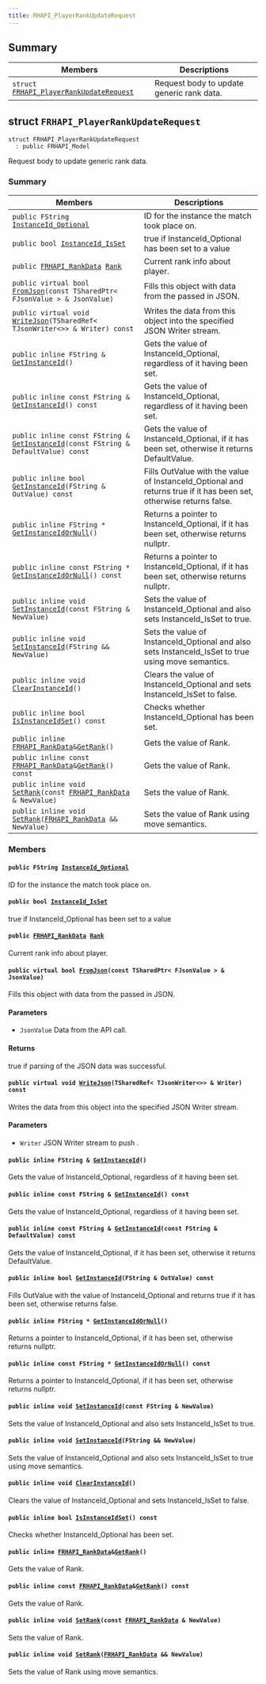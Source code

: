 ```yaml
---
title: RHAPI_PlayerRankUpdateRequest
---
```


## Summary

 Members                        | Descriptions                                
--------------------------------|---------------------------------------------
`struct `[`FRHAPI_PlayerRankUpdateRequest`](#structFRHAPI__PlayerRankUpdateRequest) | Request body to update generic rank data.

## struct `FRHAPI_PlayerRankUpdateRequest` <a id="structFRHAPI__PlayerRankUpdateRequest"></a>

```
struct FRHAPI_PlayerRankUpdateRequest
  : public FRHAPI_Model
```

Request body to update generic rank data.

### Summary

 Members                        | Descriptions                                
--------------------------------|---------------------------------------------
`public FString `[`InstanceId_Optional`](#structFRHAPI__PlayerRankUpdateRequest_1af38fcda3794f6b94dd00fba499d1360b) | ID for the instance the match took place on.
`public bool `[`InstanceId_IsSet`](#structFRHAPI__PlayerRankUpdateRequest_1a40d06b2cf100c0b0b2e47ad7d7853b68) | true if InstanceId_Optional has been set to a value
`public `[`FRHAPI_RankData`](RHAPI_RankData.md#structFRHAPI__RankData)` `[`Rank`](#structFRHAPI__PlayerRankUpdateRequest_1a2bc65f5b21cbd31a5aa56cb3ad11381b) | Current rank info about player.
`public virtual bool `[`FromJson`](#structFRHAPI__PlayerRankUpdateRequest_1abc8a2321b107727ec602620d5853cc9b)`(const TSharedPtr< FJsonValue > & JsonValue)` | Fills this object with data from the passed in JSON.
`public virtual void `[`WriteJson`](#structFRHAPI__PlayerRankUpdateRequest_1ad74f32dc185868248c493327b08ea8d8)`(TSharedRef< TJsonWriter<>> & Writer) const` | Writes the data from this object into the specified JSON Writer stream.
`public inline FString & `[`GetInstanceId`](#structFRHAPI__PlayerRankUpdateRequest_1ad1cf60fa86e710efd0b046dada4e3c59)`()` | Gets the value of InstanceId_Optional, regardless of it having been set.
`public inline const FString & `[`GetInstanceId`](#structFRHAPI__PlayerRankUpdateRequest_1a21010161b9f74a09a0f1ffc0eb05560f)`() const` | Gets the value of InstanceId_Optional, regardless of it having been set.
`public inline const FString & `[`GetInstanceId`](#structFRHAPI__PlayerRankUpdateRequest_1abaf0629c5e89f214428157d2cb7e4ea3)`(const FString & DefaultValue) const` | Gets the value of InstanceId_Optional, if it has been set, otherwise it returns DefaultValue.
`public inline bool `[`GetInstanceId`](#structFRHAPI__PlayerRankUpdateRequest_1a77bd2cd58b54b0336faf0bf98e422658)`(FString & OutValue) const` | Fills OutValue with the value of InstanceId_Optional and returns true if it has been set, otherwise returns false.
`public inline FString * `[`GetInstanceIdOrNull`](#structFRHAPI__PlayerRankUpdateRequest_1a5842aca4a8311ee0ca42163ccf7b38ea)`()` | Returns a pointer to InstanceId_Optional, if it has been set, otherwise returns nullptr.
`public inline const FString * `[`GetInstanceIdOrNull`](#structFRHAPI__PlayerRankUpdateRequest_1afbc936802367071d0637ea2a76874862)`() const` | Returns a pointer to InstanceId_Optional, if it has been set, otherwise returns nullptr.
`public inline void `[`SetInstanceId`](#structFRHAPI__PlayerRankUpdateRequest_1a03ed7f7b0de9b8e1ce69672d4670ae15)`(const FString & NewValue)` | Sets the value of InstanceId_Optional and also sets InstanceId_IsSet to true.
`public inline void `[`SetInstanceId`](#structFRHAPI__PlayerRankUpdateRequest_1a5219e673e683e99e7e55b4fb8fd73679)`(FString && NewValue)` | Sets the value of InstanceId_Optional and also sets InstanceId_IsSet to true using move semantics.
`public inline void `[`ClearInstanceId`](#structFRHAPI__PlayerRankUpdateRequest_1a6ed6ba4c13c1d481737f6ad718caa77b)`()` | Clears the value of InstanceId_Optional and sets InstanceId_IsSet to false.
`public inline bool `[`IsInstanceIdSet`](#structFRHAPI__PlayerRankUpdateRequest_1a1210ea3e178567d426909af46620ce01)`() const` | Checks whether InstanceId_Optional has been set.
`public inline `[`FRHAPI_RankData`](RHAPI_RankData.md#structFRHAPI__RankData)` & `[`GetRank`](#structFRHAPI__PlayerRankUpdateRequest_1adcf57f5bc660d6e33c228e92031b2d6d)`()` | Gets the value of Rank.
`public inline const `[`FRHAPI_RankData`](RHAPI_RankData.md#structFRHAPI__RankData)` & `[`GetRank`](#structFRHAPI__PlayerRankUpdateRequest_1aea27448b12b90f63f81a75da57a130bb)`() const` | Gets the value of Rank.
`public inline void `[`SetRank`](#structFRHAPI__PlayerRankUpdateRequest_1a91d5b36a848c936d08c5482b9e5d72ae)`(const `[`FRHAPI_RankData`](RHAPI_RankData.md#structFRHAPI__RankData)` & NewValue)` | Sets the value of Rank.
`public inline void `[`SetRank`](#structFRHAPI__PlayerRankUpdateRequest_1a07ee64def7b9b07ad5e87cdfc1947997)`(`[`FRHAPI_RankData`](RHAPI_RankData.md#structFRHAPI__RankData)` && NewValue)` | Sets the value of Rank using move semantics.

### Members

#### `public FString `[`InstanceId_Optional`](#structFRHAPI__PlayerRankUpdateRequest_1af38fcda3794f6b94dd00fba499d1360b) <a id="structFRHAPI__PlayerRankUpdateRequest_1af38fcda3794f6b94dd00fba499d1360b"></a>

ID for the instance the match took place on.

#### `public bool `[`InstanceId_IsSet`](#structFRHAPI__PlayerRankUpdateRequest_1a40d06b2cf100c0b0b2e47ad7d7853b68) <a id="structFRHAPI__PlayerRankUpdateRequest_1a40d06b2cf100c0b0b2e47ad7d7853b68"></a>

true if InstanceId_Optional has been set to a value

#### `public `[`FRHAPI_RankData`](RHAPI_RankData.md#structFRHAPI__RankData)` `[`Rank`](#structFRHAPI__PlayerRankUpdateRequest_1a2bc65f5b21cbd31a5aa56cb3ad11381b) <a id="structFRHAPI__PlayerRankUpdateRequest_1a2bc65f5b21cbd31a5aa56cb3ad11381b"></a>

Current rank info about player.

#### `public virtual bool `[`FromJson`](#structFRHAPI__PlayerRankUpdateRequest_1abc8a2321b107727ec602620d5853cc9b)`(const TSharedPtr< FJsonValue > & JsonValue)` <a id="structFRHAPI__PlayerRankUpdateRequest_1abc8a2321b107727ec602620d5853cc9b"></a>

Fills this object with data from the passed in JSON.

#### Parameters
* `JsonValue` Data from the API call.

#### Returns
true if parsing of the JSON data was successful.

#### `public virtual void `[`WriteJson`](#structFRHAPI__PlayerRankUpdateRequest_1ad74f32dc185868248c493327b08ea8d8)`(TSharedRef< TJsonWriter<>> & Writer) const` <a id="structFRHAPI__PlayerRankUpdateRequest_1ad74f32dc185868248c493327b08ea8d8"></a>

Writes the data from this object into the specified JSON Writer stream.

#### Parameters
* `Writer` JSON Writer stream to push .

#### `public inline FString & `[`GetInstanceId`](#structFRHAPI__PlayerRankUpdateRequest_1ad1cf60fa86e710efd0b046dada4e3c59)`()` <a id="structFRHAPI__PlayerRankUpdateRequest_1ad1cf60fa86e710efd0b046dada4e3c59"></a>

Gets the value of InstanceId_Optional, regardless of it having been set.

#### `public inline const FString & `[`GetInstanceId`](#structFRHAPI__PlayerRankUpdateRequest_1a21010161b9f74a09a0f1ffc0eb05560f)`() const` <a id="structFRHAPI__PlayerRankUpdateRequest_1a21010161b9f74a09a0f1ffc0eb05560f"></a>

Gets the value of InstanceId_Optional, regardless of it having been set.

#### `public inline const FString & `[`GetInstanceId`](#structFRHAPI__PlayerRankUpdateRequest_1abaf0629c5e89f214428157d2cb7e4ea3)`(const FString & DefaultValue) const` <a id="structFRHAPI__PlayerRankUpdateRequest_1abaf0629c5e89f214428157d2cb7e4ea3"></a>

Gets the value of InstanceId_Optional, if it has been set, otherwise it returns DefaultValue.

#### `public inline bool `[`GetInstanceId`](#structFRHAPI__PlayerRankUpdateRequest_1a77bd2cd58b54b0336faf0bf98e422658)`(FString & OutValue) const` <a id="structFRHAPI__PlayerRankUpdateRequest_1a77bd2cd58b54b0336faf0bf98e422658"></a>

Fills OutValue with the value of InstanceId_Optional and returns true if it has been set, otherwise returns false.

#### `public inline FString * `[`GetInstanceIdOrNull`](#structFRHAPI__PlayerRankUpdateRequest_1a5842aca4a8311ee0ca42163ccf7b38ea)`()` <a id="structFRHAPI__PlayerRankUpdateRequest_1a5842aca4a8311ee0ca42163ccf7b38ea"></a>

Returns a pointer to InstanceId_Optional, if it has been set, otherwise returns nullptr.

#### `public inline const FString * `[`GetInstanceIdOrNull`](#structFRHAPI__PlayerRankUpdateRequest_1afbc936802367071d0637ea2a76874862)`() const` <a id="structFRHAPI__PlayerRankUpdateRequest_1afbc936802367071d0637ea2a76874862"></a>

Returns a pointer to InstanceId_Optional, if it has been set, otherwise returns nullptr.

#### `public inline void `[`SetInstanceId`](#structFRHAPI__PlayerRankUpdateRequest_1a03ed7f7b0de9b8e1ce69672d4670ae15)`(const FString & NewValue)` <a id="structFRHAPI__PlayerRankUpdateRequest_1a03ed7f7b0de9b8e1ce69672d4670ae15"></a>

Sets the value of InstanceId_Optional and also sets InstanceId_IsSet to true.

#### `public inline void `[`SetInstanceId`](#structFRHAPI__PlayerRankUpdateRequest_1a5219e673e683e99e7e55b4fb8fd73679)`(FString && NewValue)` <a id="structFRHAPI__PlayerRankUpdateRequest_1a5219e673e683e99e7e55b4fb8fd73679"></a>

Sets the value of InstanceId_Optional and also sets InstanceId_IsSet to true using move semantics.

#### `public inline void `[`ClearInstanceId`](#structFRHAPI__PlayerRankUpdateRequest_1a6ed6ba4c13c1d481737f6ad718caa77b)`()` <a id="structFRHAPI__PlayerRankUpdateRequest_1a6ed6ba4c13c1d481737f6ad718caa77b"></a>

Clears the value of InstanceId_Optional and sets InstanceId_IsSet to false.

#### `public inline bool `[`IsInstanceIdSet`](#structFRHAPI__PlayerRankUpdateRequest_1a1210ea3e178567d426909af46620ce01)`() const` <a id="structFRHAPI__PlayerRankUpdateRequest_1a1210ea3e178567d426909af46620ce01"></a>

Checks whether InstanceId_Optional has been set.

#### `public inline `[`FRHAPI_RankData`](RHAPI_RankData.md#structFRHAPI__RankData)` & `[`GetRank`](#structFRHAPI__PlayerRankUpdateRequest_1adcf57f5bc660d6e33c228e92031b2d6d)`()` <a id="structFRHAPI__PlayerRankUpdateRequest_1adcf57f5bc660d6e33c228e92031b2d6d"></a>

Gets the value of Rank.

#### `public inline const `[`FRHAPI_RankData`](RHAPI_RankData.md#structFRHAPI__RankData)` & `[`GetRank`](#structFRHAPI__PlayerRankUpdateRequest_1aea27448b12b90f63f81a75da57a130bb)`() const` <a id="structFRHAPI__PlayerRankUpdateRequest_1aea27448b12b90f63f81a75da57a130bb"></a>

Gets the value of Rank.

#### `public inline void `[`SetRank`](#structFRHAPI__PlayerRankUpdateRequest_1a91d5b36a848c936d08c5482b9e5d72ae)`(const `[`FRHAPI_RankData`](RHAPI_RankData.md#structFRHAPI__RankData)` & NewValue)` <a id="structFRHAPI__PlayerRankUpdateRequest_1a91d5b36a848c936d08c5482b9e5d72ae"></a>

Sets the value of Rank.

#### `public inline void `[`SetRank`](#structFRHAPI__PlayerRankUpdateRequest_1a07ee64def7b9b07ad5e87cdfc1947997)`(`[`FRHAPI_RankData`](RHAPI_RankData.md#structFRHAPI__RankData)` && NewValue)` <a id="structFRHAPI__PlayerRankUpdateRequest_1a07ee64def7b9b07ad5e87cdfc1947997"></a>

Sets the value of Rank using move semantics.

